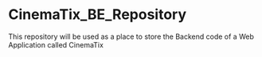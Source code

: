 # CinemaTix_BE_Repository
This repository will be used as a place to store the Backend code of a Web Application called CinemaTix
